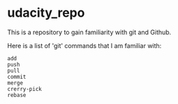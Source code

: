 # udacity_repo
This is a repository to gain familiarity with git and Github.

Here is a list of 'git' commands that I am familiar with:
```
add
push
pull
commit
merge
crerry-pick
rebase
```
